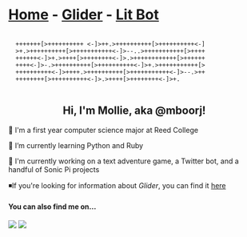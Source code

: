 # [Home](./index.md) - [Glider](./glider.md) - [Lit Bot](./lit-bot.md) 

<pre>
  <code>
  +++++++[>++++++++++ <-]>++.>++++++++++[>++++++++++<-]
  >+.>++++++++++[>+++++++++++<-]>--..>+++++++++++[>++++
  ++++++<-]>+.>++++[>++++++++<-]>.>++++++++++++[>++++++
  ++++<-]>-.>++++++++++[>++++++++++<-]>+.>+++++++++++[>
  ++++++++++<-]>++++.>++++++++++[>+++++++++++<-]>--.>++
  ++++++++[>++++++++++<-]>.>++++[>++++++++<-]>+.
  </code>
</pre>
<h2 align="center">Hi, I'm Mollie, aka @mboorj!</h2>

🏫 I'm a first year computer science major at Reed College

🌱 I’m currently learning Python and Ruby

🔨 I'm currently working on a text adventure game, a Twitter bot, and a handful of Sonic Pi projects

◾If you're looking for information about *Glider*, you can find it [here](./glider.md)

<h4>You can also find me on...</h4>

<a href="https://www.linkedin.com/in/mollie-boor"><img src="https://img.shields.io/badge/linkedin-%230077B5.svg?&style=for-the-badge&logo=linkedin&logoColor=white" /></a> <a href="https://github.com/mboorj"><img src="https://img.shields.io/badge/github-%230077B5.svg?&style=for-the-badge&color=lightgrey&logo=github&logoColor=white"/></a>
